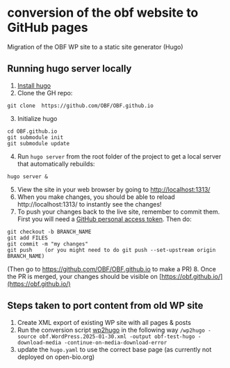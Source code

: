 # conversion of the obf website to GitHub pages

Migration of the OBF WP site to a static site generator (Hugo)

## Running hugo server locally

1. [Install hugo](https://gohugo.io/installation/)
2. Clone the GH repo:
```
git clone  https://github.com/OBF/OBF.github.io
```
3. Initialize hugo
```
cd OBF.github.io
git submodule init
git submodule update
```
4. Run `hugo server` from the root folder of the project to get a
local server that automatically rebuilds:
```
hugo server &
```
5. View the site in your web browser by going to [http://localhost:1313/](http://localhost:1313/)
6. When you make changes, you should be able to reload http://localhost:1313/ to instantly see the changes!
7. To push your changes back to the live site, remember to commit
them. First you will need a
[GitHub personal access token](https://docs.github.com/en/authentication/keeping-your-account-and-data-secure/managing-your-personal-access-tokens). Then do:
```
git checkout -b BRANCH_NAME
git add FILES
git commit -m "my changes"
git push    (or you might need to do git push --set-upstream origin BRANCH_NAME)
```
(Then go to https://github.com/OBF/OBF.github.io to make a PR)
8. Once the PR is merged, your changes should be visible on [https://obf.github.io/](https://obf.github.io/)


## Steps taken to port content from old WP site

1. Create XML export of existing WP site with all pages & posts
2. Run the conversion script [wp2hugo](https://github.com/ashishb/wp2hugo) in the following way `/wp2hugo -source obf.WordPress.2025-01-30.xml -output obf-test-hugo -download-media -continue-on-media-download-error`
3. update the `hugo.yaml` to use the correct base page (as currently not deployed on open-bio.org)
